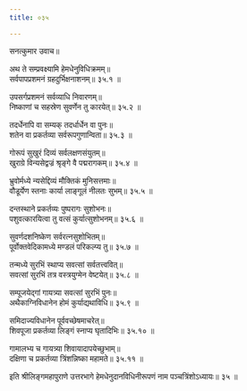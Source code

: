 ```yaml
---
title: ०३५

---
```

सनत्कुमार उवाच॥  
  
अथ ते सम्प्रवक्ष्यामि हेमधेनुविधिक्रमम्॥  
सर्वपापप्रशमनं ग्रहदुर्भिक्षनाशनम्॥ ३५.१ ॥  
  
उपसर्गप्रशमनं सर्वव्याधि निवारणम्॥  
निष्काणां च सहस्रेण सुवर्णेन तु कारयेत्॥ ३५.२ ॥  
  
तदर्धेनापि वा सम्यक् तदर्धार्धेन वा पुनः॥  
शतेन वा प्रकर्तव्या सर्वरूपगुणान्विता॥ ३५.३ ॥  
  
गोरूपं सुखुरं दिव्यं सर्वलक्षणसंयुतम्॥  
खुराग्रे विन्यसेद्वज्रं श्रृङ्गे वै पद्मरागकम्॥ ३५.४ ॥  
  
भ्रुवोर्मध्ये न्यसेद्दिव्यं मौक्तिकं मुनिसत्तमाः॥  
वौडूर्येण स्तनाः कार्या लाङ्गूलं नीलतः सुभम्॥ ३५.५ ॥  
  
दन्तस्थाने प्रकर्तव्यः पुष्परागः सुशोभनः॥  
पशुवत्कारयित्वा तु वत्सं कुर्यात्सुशोभनम्॥ ३५.६ ॥  
  
सुवर्णदशनिष्केण सर्वरत्नसुशोभितम्॥  
पूर्वोक्तवेदिकामध्ये मण्डलं परिकल्प्य तु॥ ३५.७ ॥  
  
तन्मध्ये सुरभिं स्थाप्य सवत्सां सर्वतत्त्ववित्॥  
सवत्सां सुरभिं तत्र वस्त्रयुग्मेन वेष्टयेत्॥ ३५.८ ॥  
  
सम्पूजयेद्गां गायत्र्या सवत्सां सुरभिं पुनः॥  
अथैकाग्निविधानेन होमं कुर्याद्यथाविधि॥ ३५.९ ॥  
  
समिदाज्यविधानेन पूर्ववच्छेषमाचरेत्॥  
शिवपूजा प्रकर्तव्या लिङ्गं स्नाप्य घृतादिभिः॥ ३५.१० ॥  
  
गामालभ्य च गायत्र्या शिवायादापयेच्छुभाम्॥  
दक्षिणा च प्रकर्तव्या त्रिंशन्निष्का महामते॥ ३५.११ ॥  
  
इति श्रीलिङ्गमहापुराणे उत्तरभागे हेमधेनुदानविधिनीरूपणं नाम पञ्चत्रिंशोऽध्यायः॥ ३५ ॥